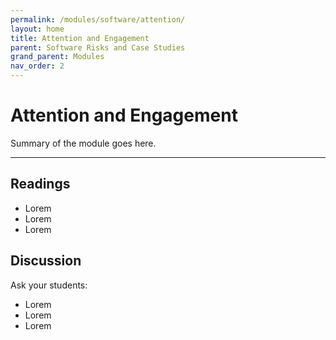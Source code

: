 ```yaml
---
permalink: /modules/software/attention/
layout: home
title: Attention and Engagement
parent: Software Risks and Case Studies
grand_parent: Modules
nav_order: 2
---
```


# Attention and Engagement
Summary of the module goes here.

* * *
## Readings
* Lorem
* Lorem
* Lorem

## Discussion
Ask your students:
* Lorem
* Lorem
* Lorem